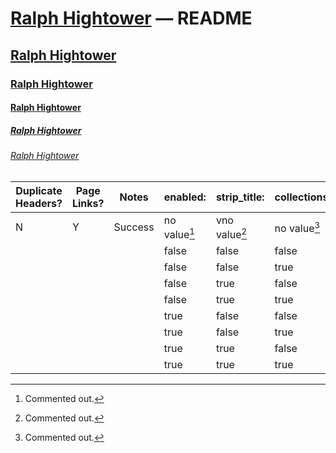 # [Ralph Hightower](https://ralphhightower.github.io/) — README

## [Ralph Hightower](https://ralphhightower.github.io/)

### [Ralph Hightower](https://ralphhightower.github.io/)

#### [Ralph Hightower](https://ralphhightower.github.io/)

##### [Ralph Hightower](https://ralphhightower.github.io/)

###### [Ralph Hightower](https://ralphhightower.github.io/)

| Duplicate<br />Headers? | Page<br />Links? | Notes |  enabled: | strip_title: | collections: |
|---|---|---|---|---|---|
| N  | Y  | Success | no value[^11] |vno value[^11] | no value[^11] |
|    |    |    | false | false | false |
|    |    |    | false | false | true  |
|    |    |    | false | true  | false |
|    |    |    | false | true  | true  |
|    |    |    | true  | false | false |
|    |    |    | true  | false | true  |
|    |    |    | true  | true  | false |
|    |    |    | true  | true  | true  |

[^11]: Commented out.
